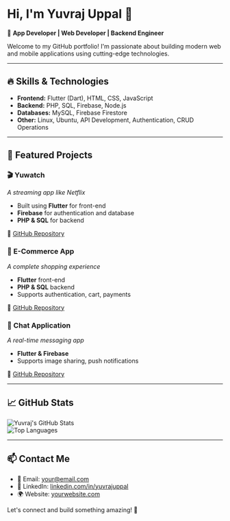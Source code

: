 # Hi, I'm Yuvraj Uppal 👋

🚀 **App Developer | Web Developer | Backend Engineer**  

Welcome to my GitHub portfolio! I'm passionate about building modern web and mobile applications using cutting-edge technologies.

---

## 🔥 Skills & Technologies

- **Frontend:** Flutter (Dart), HTML, CSS, JavaScript  
- **Backend:** PHP, SQL, Firebase, Node.js  
- **Databases:** MySQL, Firebase Firestore  
- **Other:** Linux, Ubuntu, API Development, Authentication, CRUD Operations  

---

## 📂 Featured Projects

### 🎬 Yuwatch  
*A streaming app like Netflix*  
- Built using **Flutter** for front-end  
- **Firebase** for authentication and database  
- **PHP & SQL** for backend  

🔗 [GitHub Repository](https://github.com/yuvrajuppal/Yuwatch)

### 🛒 E-Commerce App  
*A complete shopping experience*  
- **Flutter** front-end  
- **PHP & SQL** backend  
- Supports authentication, cart, payments  

🔗 [GitHub Repository](https://github.com/yuvrajuppal/EcommerceApp)

### 💬 Chat Application  
*A real-time messaging app*  
- **Flutter & Firebase**  
- Supports image sharing, push notifications  

🔗 [GitHub Repository](https://github.com/yuvrajuppal/ChatApp)

---

## 📈 GitHub Stats  

![Yuvraj's GitHub Stats](https://github-readme-stats.vercel.app/api?username=yuvrajuppal&show_icons=true&theme=tokyonight)  
![Top Languages](https://github-readme-stats.vercel.app/api/top-langs/?username=yuvrajuppal&layout=compact&theme=tokyonight)

---

## 📫 Contact Me  

- 📧 Email: your@email.com  
- 💼 LinkedIn: [linkedin.com/in/yuvrajuppal](https://linkedin.com/in/yuvrajuppal)  
- 🌍 Website: [yourwebsite.com](https://yourwebsite.com)  

Let's connect and build something amazing! 🚀  
